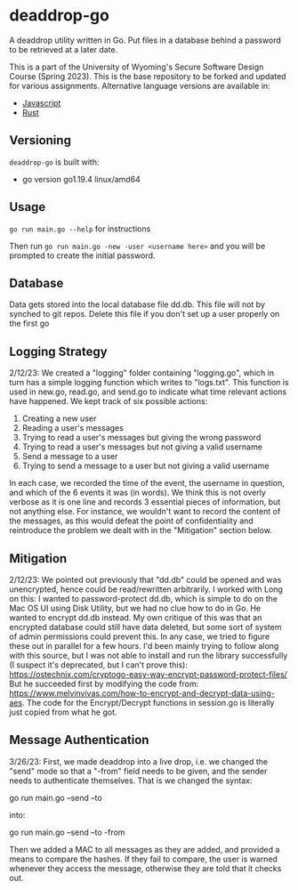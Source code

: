 # deaddrop-go

A deaddrop utility written in Go. Put files in a database behind a password to be retrieved at a later date.

This is a part of the University of Wyoming's Secure Software Design Course (Spring 2023). This is the base repository to be forked and updated for various assignments. Alternative language versions are available in:
- [Javascript](https://github.com/andey-robins/deaddrop-js)
- [Rust](https://github.com/andey-robins/deaddrop-rs)

## Versioning

`deaddrop-go` is built with:
- go version go1.19.4 linux/amd64

## Usage

`go run main.go --help` for instructions

Then run `go run main.go -new -user <username here>` and you will be prompted to create the initial password.

## Database

Data gets stored into the local database file dd.db. This file will not by synched to git repos. Delete this file if you don't set up a user properly on the first go

## Logging Strategy

2/12/23: We created a "logging" folder containing "logging.go", which in turn has a simple logging function which writes to "logs.txt". This function is used in new.go, read.go, and send.go to indicate what time relevant actions have happened. We kept track of six possible actions:

1) Creating a new user
2) Reading a user's messages
3) Trying to read a user's messages but giving the wrong password
4) Trying to read a user's messages but not giving a valid username
5) Send a message to a user
6) Trying to send a message to a user but not giving a valid username

In each case, we recorded the time of the event, the username in question, and which of the 6 events it was (in words). We think this is not overly verbose as it is one line and records 3 essential pieces of information, but not anything else. For instance, we wouldn't want to record the content of the messages, as this would defeat the point of confidentiality and reintroduce the problem we dealt with in the "Mitigation" section below.

## Mitigation

2/12/23: We pointed out previously that "dd.db" could be opened and was unencrypted, hence could be read/rewritten arbitrarily. I worked with Long on this: I wanted to password-protect dd.db, which is simple to do on the Mac OS UI using Disk Utility, but we had no clue how to do in Go. He wanted to encrypt dd.db instead. My own critique of this was that an encrypted database could still have data deleted, but some sort of system of admin permissions could prevent this. In any case, we tried to figure these out in parallel for a few hours. I'd been mainly trying to follow along with this source, but I was not able to install and run the library successfully (I suspect it's deprecated, but I can't prove this): https://ostechnix.com/cryptogo-easy-way-encrypt-password-protect-files/ But he succeeded first by modifying the code from: https://www.melvinvivas.com/how-to-encrypt-and-decrypt-data-using-aes. The code for the Encrypt/Decrypt functions in session.go is literally just copied from what he got.

## Message Authentication

3/26/23: First, we made deaddrop into a live drop, i.e. we changed the "send" mode so that a "-from" field needs to be given, and the sender needs to authenticate themselves. That is we changed the syntax:

go run main.go –send –to <username>

into:

go run main.go –send –to <recipient> -from <sender>

Then we added a MAC to all messages as they are added, and provided a means to compare the hashes. If they fail to compare, the user is warned whenever they access the message, otherwise they are told that it checks out.
